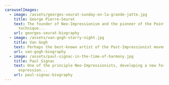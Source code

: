 ```yaml
---
carouselImages:
  - image: /assets/georges-seurat-sunday-on-la-grande-jatte.jpg
    title: George Pierre-Seurat
    text: The founder of Neo-Impressionism and the pioneer of the Pointillist
      technique...
    url: georges-seurat-biography
  - image: /assets/van-gogh-starry-night.jpg
    title: Van Gogh
    text: Perhaps the best-known artist of the Post-Impressionist movement...
    url: van-gogh-biography
  - image: /assets/paul-signac-in-the-time-of-harmony.jpg
    title: Paul Signac
    text: One of the principle Neo-Impressionists, developing a new form of
      expression...
    url: paul-signac-biography
---
```

